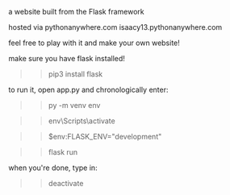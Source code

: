 a website built from the Flask framework

hosted via pythonanywhere.com
isaacy13.pythonanywhere.com

feel free to play with it and make your own website!

make sure you have flask installed!
>> pip3 install flask

to run it, open app.py and chronologically enter:
>> py -m venv env

>> env\Scripts\activate

>> $env:FLASK_ENV="development"

>> flask run

when you're done, type in:
>> deactivate


